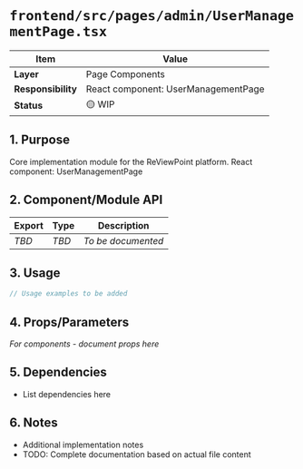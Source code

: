 # `frontend/src/pages/admin/UserManagementPage.tsx`

| Item               | Value                                                              |
| ------------------ | ------------------------------------------------------------------ |
| **Layer**          | Page Components                                                           |
| **Responsibility** | React component: UserManagementPage                                                   |
| **Status**         | 🟡 WIP                                                            |

## 1. Purpose

Core implementation module for the ReViewPoint platform. React component: UserManagementPage

## 2. Component/Module API

| Export       | Type     | Description            |
| ------------ | -------- | ---------------------- |
| *TBD*        | *TBD*    | *To be documented*     |

## 3. Usage

```typescript
// Usage examples to be added
```

## 4. Props/Parameters

*For components - document props here*

## 5. Dependencies

- List dependencies here

## 6. Notes

- Additional implementation notes
- TODO: Complete documentation based on actual file content
